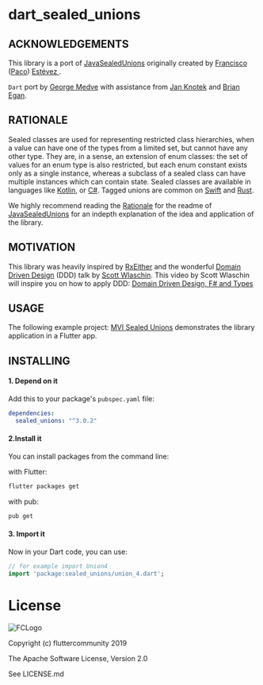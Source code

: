 # dart_sealed_unions

## ACKNOWLEDGEMENTS
This library is a port of [JavaSealedUnions](https://github.com/pakoito/JavaSealedUnions/blob/master/README.md) originally created by [Francisco](https://github.com/pakoito/) ([Paco](https://github.com/pakoito/)) [Estévez
](https://github.com/pakoito/).

`Dart` port by [George Medve](https://github.com/nodinosaur) with assistance from [Jan Knotek](https://github.com/JanKn) and [Brian Egan](https://github.com/brianegan).

## RATIONALE
Sealed classes are used for representing restricted class hierarchies, when a value can have one of the types from a limited set, but cannot have any other type. They are, in a sense, an extension of enum classes: the set of values for an enum type is also restricted, but each enum constant exists only as a single instance, whereas a subclass of a sealed class can have multiple instances which can contain state.
Sealed classes are available in languages like [Kotlin](https://kotlinlang.org/docs/reference/classes.html#sealed-classes), or [C#](https://msdn.microsoft.com/en-gb/library/88c54tsw.aspx). Tagged unions are common on [Swift](https://developer.apple.com/library/ios/documentation/Swift/Conceptual/Swift_Programming_Language/Enumerations.html) and [Rust](https://doc.rust-lang.org/book/enums.html).

We highly recommend reading the [Rationale](https://github.com/pakoito/JavaSealedUnions/blob/master/README.md#rationale) for the readme of [JavaSealedUnions](https://github.com/pakoito/JavaSealedUnions/blob/master/README.md) for an indepth explanation of the idea and application of the library.

## MOTIVATION
This library was heavily inspired by [RxEither](https://github.com/eleventigers/rxeither) and the wonderful [Domain Driven Design](https://fsharpforfunandprofit.com/ddd/) (DDD) talk by [Scott Wlaschin](https://github.com/swlaschin).
This video by Scott Wlaschin will inspire you on how to apply DDD:
[Domain Driven Design, F# and Types](https://skillsmatter.com/skillscasts/4971-domain-driven-design-with-scott-wlaschin)

## USAGE
The following example project: [MVI Sealed Unions](https://github.com/fluttercommunity/mvi_sealed_unions) demonstrates the library application in a Flutter app.

## INSTALLING
#### 1. Depend on it
Add this to your package's `pubspec.yaml` file:

```yaml
dependencies:
  sealed_unions: "^3.0.2"
```

#### 2.Install it
You can install packages from the command line:

with Flutter:
```bash
flutter packages get
```

with pub:
```bash
pub get
```

#### 3. Import it
Now in your Dart code, you can use:
```dart
// for example import Union4
import 'package:sealed_unions/union_4.dart';
```

# License
![FCLogo][FCLogo]

Copyright (c) fluttercommunity 2019

The Apache Software License, Version 2.0

See LICENSE.md

[FCLogo]:https://raw.githubusercontent.com/fluttercommunity/dart_sealed_unions/master/art/FlutterCommunity.png
